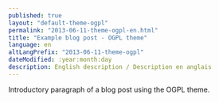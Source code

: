 ```yaml
---
published: true
layout: "default-theme-ogpl"
permalink: "2013-06-11-theme-ogpl-en.html"
title: "Example blog post - OGPL theme"
language: en
altLangPrefix: "2013-06-11-theme-ogpl"
dateModified: :year:month:day
description: English description / Description en anglais
---
```


Introductory paragraph of a blog post using the OGPL theme.
